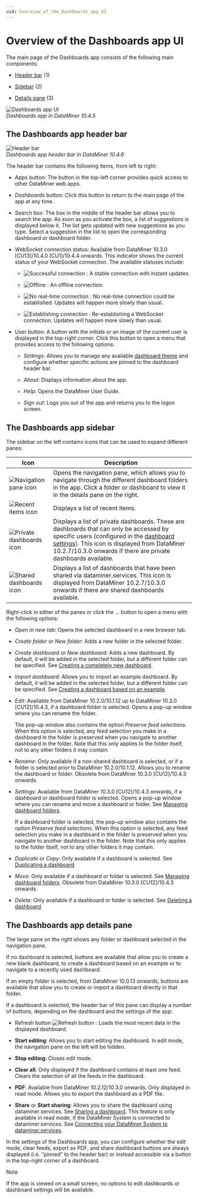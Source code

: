 ```yaml
---
uid: Overview_of_the_Dashboards_app_UI
---
```


# Overview of the Dashboards app UI

The main page of the Dashboards app consists of the following main components:

- [Header bar](#the-dashboards-app-header-bar) (1)

- [Sidebar](#the-dashboards-app-sidebar) (2)

- [Details pane](#the-dashboards-app-details-pane) (3)

![Dashboards app UI](~/user-guide/images/Dashboards_app_UI.png)<br>*Dashboards app in DataMiner 10.4.5*

## The Dashboards app header bar

![Header bar](~/user-guide/images/Dashboards_app_headerbar.png)<br>*Dashboards app header bar in DataMiner 10.4.6*

The header bar contains the following items, from left to right:

- Apps button: The button in the top-left corner provides quick access to other DataMiner web apps.

- *Dashboards* button: Click this button to return to the main page of the app at any time.

- Search box: The box in the middle of the header bar allows you to search the app. As soon as you activate the box, a list of suggestions is displayed below it. The list gets updated with new suggestions as you type. Select a suggestion in the list to open the corresponding dashboard or dashboard folder.

- WebSocket connection status: Available from DataMiner 10.3.0 [CU13]/10.4.0 [CU1]/10.4.4 onwards<!--RN 38676-->. This indicator shows the current status of your WebSocket connection. The available statuses include:

  - ![Successful connection](~/user-guide/images/WebSocket_Success.png) : A stable connection with instant updates.

  - ![Offline](~/user-guide/images/WebSocket_No_Connection.png) : An offline connection.

  - ![No real-time connection](~/user-guide/images/WebSocket_No_Real-Time_Connection.png) : No real-time connection could be established. Updates will happen more slowly than usual.

  - ![Establishing connection](~/user-guide/images/WebSocket_Establishing_Connection.gif) : Re-establishing a WebSocket connection. Updates will happen more slowly than usual.

- User button: A button with the initials or an image of the current user is displayed in the top-right corner. Click this button to open a menu that provides access to the following options:

  - *Settings*: Allows you to manage any available [dashboard theme](xref:Configuring_the_dashboard_layout) and configure whether specific actions are pinned to the dashboard header bar.

  - *About*: Displays information about the app.

  - *Help*: Opens the DataMiner User Guide.

  - *Sign out*: Logs you out of the app and returns you to the logon screen.

## The Dashboards app sidebar

The sidebar on the left contains icons that can be used to expand different panes:

| Icon | Description |
|------|-------------|
| ![Navigation pane icon](~/user-guide/images/DashboardsX_navigation.png) | Opens the navigation pane, which allows you to navigate through the different dashboard folders in the app. Click a folder or dashboard to view it in the details pane on the right. |
| ![Recent items icon](~/user-guide/images/DashboardsX_recent.png) | Displays a list of recent items. |
| ![Private dashboards icon](~/user-guide/images/DashboardsX_private.png) | Displays a list of private dashboards. These are dashboards that can only be accessed by specific users (configured in the [dashboard settings](xref:Changing_dashboard_settings)). This icon is displayed from DataMiner 10.2.7/10.3.0 onwards if there are private dashboards available. |
| ![Shared dashboards icon](~/user-guide/images/DashboardsX_shared.png) | Displays a list of dashboards that have been shared via dataminer.services. This icon is displayed from DataMiner 10.2.7/10.3.0 onwards if there are shared dashboards available. |

Right-click in either of the panes or click the ... button to open a menu with the following options:

- *Open in new tab*: Opens the selected dashboard in a new browser tab.

- *Create folder* or *New folder*: Adds a new folder in the selected folder.

- *Create dashboard* or *New dashboard*: Adds a new dashboard. By default, it will be added in the selected folder, but a different folder can be specified. See [Creating a completely new dashboard](xref:Creating_a_completely_new_dashboard).

- *Import dashboard*: Allows you to import an example dashboard. By default, it will be added in the selected folder, but a different folder can be specified. See [Creating a dashboard based on an example](xref:Creating_a_dashboard_based_on_an_example).

- *Edit*: Available from DataMiner 10.2.0/10.1.12 up to DataMiner 10.3.0 [CU12]/10.4.3<!--RN 38278-->, if a dashboard folder is selected. Opens a pop-up window where you can rename the folder.

  The pop-up window also contains the option *Preserve feed selections*. When this option is selected, any feed selection you make in a dashboard in the folder is preserved when you navigate to another dashboard in the folder. Note that this only applies to the folder itself, not to any other folders it may contain.

- *Rename*: Only available if a non-shared dashboard is selected, or if a folder is selected prior to DataMiner 10.2.0/10.1.12. Allows you to rename the dashboard or folder. Obsolete from DataMiner 10.3.0 [CU12]/10.4.3 onwards<!--RN 38278-->.

- *Settings*: Available from DataMiner 10.3.0 [CU12]/10.4.3 onwards<!--RN 38278-->, if a dashboard or dashboard folder is selected. Opens a pop-up window where you can rename and move a dashboard or folder. See [Managing dashboard folders](xref:Managing_dashboard_folders).

  If a dashboard folder is selected, the pop-up window also contains the option *Preserve feed selections*. When this option is selected, any feed selection you make in a dashboard in the folder is preserved when you navigate to another dashboard in the folder. Note that this only applies to the folder itself, not to any other folders it may contain.

- *Duplicate* or *Copy*: Only available if a dashboard is selected. See [Duplicating a dashboard](xref:Duplicating_a_dashboard)

- *Move*: Only available if a dashboard or folder is selected. See [Managing dashboard folders](xref:Managing_dashboard_folders). Obsolete from DataMiner 10.3.0 [CU12]/10.4.3 onwards<!--RN 38278-->.

- *Delete*: Only available if a dashboard or folder is selected. See [Deleting a dashboard](xref:Deleting_a_dashboard).

## The Dashboards app details pane

The large pane on the right shows any folder or dashboard selected in the navigation pane.

If no dashboard is selected, buttons are available that allow you to create a new blank dashboard, to create a dashboard based on an example or to navigate to a recently used dashboard.

If an empty folder is selected, from DataMiner 10.0.13 onwards, buttons are available that allow you to create or import a dashboard directly in that folder.

If a dashboard is selected, the header bar of this pane can display a number of buttons, depending on the dashboard and the settings of the app:

- Refresh button ![Refresh button](~/user-guide/images/DashboardsX_refresh.png) : Loads the most recent data in the displayed dashboard.

- **Start editing**: Allows you to start editing the dashboard. In edit mode, the navigation pane on the left will be hidden.

- **Stop editing**: Closes edit mode.

- **Clear all**: Only displayed if the dashboard contains at least one feed. Clears the selection of all the feeds in the dashboard.

- **PDF**: Available from DataMiner 10.2.12/10.3.0 onwards. Only displayed in read mode. Allows you to export the dashboard as a PDF file.

- **Share** or **Start sharing**: Allows you to share the dashboard using dataminer.services. See [Sharing a dashboard](xref:Sharing_a_dashboard). This feature is only available in read mode, if the DataMiner System is connected to dataminer.services. See [Connecting your DataMiner System to dataminer.services](xref:Connecting_your_DataMiner_System_to_the_cloud).

In the settings of the Dashboards app, you can configure whether the edit mode, clear feeds, export as PDF, and share dashboard buttons are always displayed (i.e. “pinned” to the header bar) or instead accessible via a button in the top-right corner of a dashboard.

> [!NOTE]
> If the app is viewed on a small screen, no options to edit dashboards or dashboard settings will be available.
